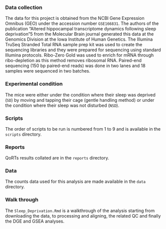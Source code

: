 ### Data collection

The data for this project is obtained from the NCBI Gene Expression Omnibus (GEO) under the accession number `GSE166831`. The authors of the publication “Altered hippocampal transcriptome dynamics following sleep deprivation”5 from the Molecular Brain journal generated this data at the Genomics Division at the Iowa Institute of Human Genetics. The Illumina TruSeq Stranded Total RNA sample prep kit was used to create the sequencing libraries and they were prepared for sequencing using standard Illumina protocols. Ribo-Zero Gold was used to enrich for mRNA through ribo-depletion as this method removes ribosomal RNA. Paired-end sequencing (150 bp paired-end reads) was done in two lanes and 18 samples were sequenced in two batches.

### Experimental condition

The mice were either under the condition where their sleep was deprived (`SD`) by moving and tapping their cage (gentle handling method) or under the condition where their sleep was not disturbed (`NSD`).

### Scripts

The order of scripts to be run is numbered from 1 to 9 and is available in the `scripts` directory.

### Reports

QoRTs results collated are in the `reports` directory.

### Data

The counts data used for this analysis are made available in the `data` directory.

### Walk through

The `Sleep_Deprivation.Rmd` is a walkthrough of the analysis starting from downloading the data, to processing and aligning, the related QC and finally the DGE and GSEA analyses.

